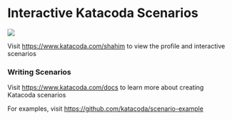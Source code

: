 # Interactive Katacoda Scenarios

[![](http://shields.katacoda.com/katacoda/shahim/count.svg)](https://www.katacoda.com/shahim "Get your profile on Katacoda.com")

Visit https://www.katacoda.com/shahim to view the profile and interactive scenarios

### Writing Scenarios
Visit https://www.katacoda.com/docs to learn more about creating Katacoda scenarios

For examples, visit https://github.com/katacoda/scenario-example
